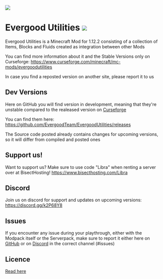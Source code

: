 <img src="https://i.imgur.com/Xu4rNEd.png" align="center" />

# Evergood Utilities <a href=https://www.curseforge.com/minecraft/mc-mods/evergoodutilities> <img src="http://cf.way2muchnoise.eu/523308.svg"> </a>
Evergood Utilities is a Minecraft Mod for 1.12.2 consisting of a collection of Items, Blocks and Fluids created as integration between other Mods

You can find more information about it and the Stable Versions only on Curseforge: https://www.curseforge.com/minecraft/mc-mods/evergoodutilities

In case you find a reposted version on another site, please report it to us

## Dev Versions

Here on GitHub you will find version in development, meaning that they're unstable compared to the realeased version on [Curseforge](https://www.curseforge.com/minecraft/mc-mods/evergoodutilities)

You can find them here: https://github.com/EvergoodTeam/EvergoodUtilities/releases

The Source code posted already contains changes for upcoming versions, so it will differ from compiled and posted ones

## Support us!
Want to support us? Make sure to use code "Libra" when renting a server over at BisectHosting! https://www.bisecthosting.com/Libra

## Discord
Join us on discord for support and updates on upcoming versions:
https://discord.gg/k2P68Y8

## Issues
If you encounter any issue during your playthrough, either with the Modpack itself or the Serverpack, make sure to report it either here on [GitHub](https://github.com/EvergoodTeam/EvergoodUtilities/issues) or on [Discord](https://discord.gg/k2P68Y8) in the correct channel (#issues)

## Licence
[Read here](https://github.com/EvergoodTeam/EvergoodUtilities/blob/main/LICENSE.md)
